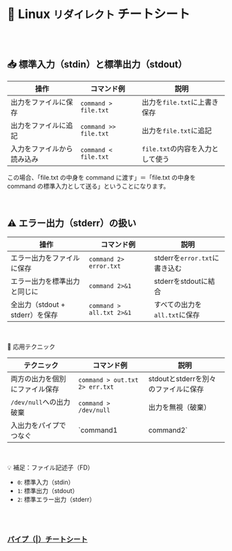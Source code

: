 # 🐧 Linux `リダイレクト` チートシート

<br>
<br>


## 📥 標準入力（stdin）と標準出力（stdout）

| 操作 | コマンド例 | 説明 |
|---|---|---|
| 出力をファイルに保存 | `command > file.txt` | 出力を`file.txt`に上書き保存 |
| 出力をファイルに追記 | `command >> file.txt` | 出力を`file.txt`に追記 |
| 入力をファイルから読み込み | `command < file.txt` | `file.txt`の内容を入力として使う |

この場合、「file.txt の中身を command に渡す」＝「file.txt の中身を command の標準入力として送る」ということになります。 

<br>

## ⚠️ エラー出力（stderr）の扱い

| 操作 | コマンド例 | 説明 |
|---|---|---|
| エラー出力をファイルに保存 | `command 2> error.txt` | stderrを`error.txt`に書き込む |
| エラー出力を標準出力と同じに | `command 2>&1` | stderrをstdoutに結合 |
| 全出力（stdout + stderr）を保存 | `command > all.txt 2>&1` | すべての出力を`all.txt`に保存 |


<br>

🔁 応用テクニック

| テクニック | コマンド例 | 説明 |
|---|---|---|
| 両方の出力を個別にファイル保存 | `command > out.txt 2> err.txt` | stdoutとstderrを別々のファイルに保存 |
| `/dev/null`への出力破棄 | `command > /dev/null` | 出力を無視（破棄）|
| 入出力をパイプでつなぐ | `command1 | command2` | `command1`の出力を`command2`の入力に |

<br>

💡 補足：ファイル記述子（FD）

-   `0`: 標準入力（stdin）
-   `1`: 標準出力（stdout）
-   `2`: 標準エラー出力（stderr）

<br>
<br>

### [パイプ（|）チートシート](https://github.com/yasu3696/LinuC-/blob/main/%E6%88%90%E9%95%B7%E3%81%AE%E9%81%93/%E3%83%91%E3%82%A4%E3%83%97.md)
<br>
